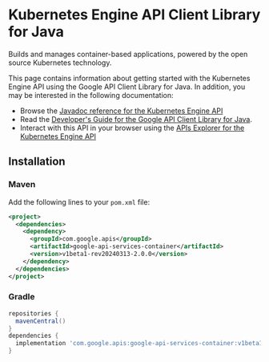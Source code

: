 # Kubernetes Engine API Client Library for Java

Builds and manages container-based applications, powered by the open source Kubernetes technology.

This page contains information about getting started with the Kubernetes Engine API
using the Google API Client Library for Java. In addition, you may be interested
in the following documentation:

* Browse the [Javadoc reference for the Kubernetes Engine API][javadoc]
* Read the [Developer's Guide for the Google API Client Library for Java][google-api-client].
* Interact with this API in your browser using the [APIs Explorer for the Kubernetes Engine API][api-explorer]

## Installation

### Maven

Add the following lines to your `pom.xml` file:

```xml
<project>
  <dependencies>
    <dependency>
      <groupId>com.google.apis</groupId>
      <artifactId>google-api-services-container</artifactId>
      <version>v1beta1-rev20240313-2.0.0</version>
    </dependency>
  </dependencies>
</project>
```

### Gradle

```gradle
repositories {
  mavenCentral()
}
dependencies {
  implementation 'com.google.apis:google-api-services-container:v1beta1-rev20240313-2.0.0'
}
```

[javadoc]: https://googleapis.dev/java/google-api-services-container/latest/index.html
[google-api-client]: https://github.com/googleapis/google-api-java-client/
[api-explorer]: https://developers.google.com/apis-explorer/#p/container/v1/
